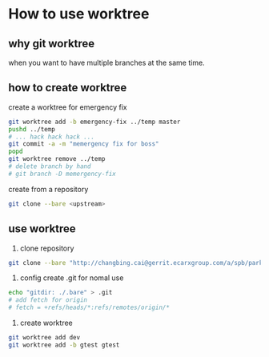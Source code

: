 # How to use worktree
## why git worktree
when you want to have multiple branches at the same time.

## how to create worktree

create a worktree for emergency fix

```bash
git worktree add -b emergency-fix ../temp master
pushd ../temp
# ... hack hack hack ...
git commit -a -m "memergency fix for boss"
popd
git worktree remove ../temp
# delete branch by hand
# git branch -D memergency-fix
```

create from a repository

```bash
git clone --bare <upstream>
```

## use worktree
1. clone repository
```bash
git clone --bare "http://changbing.cai@gerrit.ecarxgroup.com/a/spb/parking/sal" .bare

```
1. config
create .git for nomal use
```bash
echo "gitdir: ./.bare" > .git
# add fetch for origin
# fetch = +refs/heads/*:refs/remotes/origin/*
```
1. create worktree
```bash
git worktree add dev
git worktree add -b gtest gtest
```


